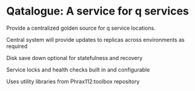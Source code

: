 # Qatalogue: A service for q services

Provide a centralized golden source for q service locations.

Central system will provide updates to replicas across environments as required

Disk save down optional for statefulness and recovery

Service locks and health checks built in and configurable

Uses utility libraries from Phrax112:toolbox repository

